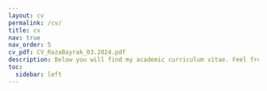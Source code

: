 ```yaml
---
layout: cv
permalink: /cv/
title: cv
nav: true
nav_order: 5
cv_pdf: CV_RozaBayrak_03.2024.pdf
description: Below you will find my academic curriculum vitae. Feel free to peruse the chronicles of my quest for knowledge.
toc:
  sidebar: left
---
```

